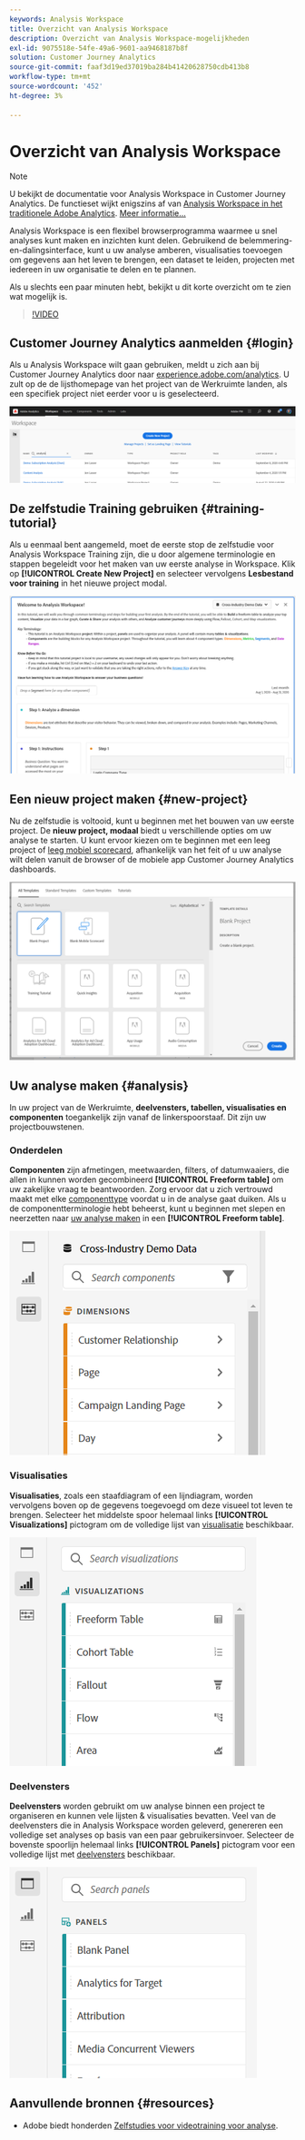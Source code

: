 ```yaml
---
keywords: Analysis Workspace
title: Overzicht van Analysis Workspace
description: Overzicht van Analysis Workspace-mogelijkheden
exl-id: 9075518e-54fe-49a6-9601-aa9468187b8f
solution: Customer Journey Analytics
source-git-commit: faaf3d19ed37019ba284b41420628750cdb413b8
workflow-type: tm+mt
source-wordcount: '452'
ht-degree: 3%

---
```


# Overzicht van Analysis Workspace

>[!NOTE]
>
>U bekijkt de documentatie voor Analysis Workspace in Customer Journey Analytics. De functieset wijkt enigszins af van [Analysis Workspace in het traditionele Adobe Analytics](https://experienceleague.adobe.com/docs/analytics/analyze/analysis-workspace/home.html?lang=en#analysis-workspace). [Meer informatie...](/help/getting-started/cja-aa.md)

Analysis Workspace is een flexibel browserprogramma waarmee u snel analyses kunt maken en inzichten kunt delen. Gebruikend de belemmering-en-dalingsinterface, kunt u uw analyse amberen, visualisaties toevoegen om gegevens aan het leven te brengen, een dataset te leiden, projecten met iedereen in uw organisatie te delen en te plannen.

Als u slechts een paar minuten hebt, bekijkt u dit korte overzicht om te zien wat mogelijk is.

>[!VIDEO](https://video.tv.adobe.com/v/26266/?quality=12)

## Customer Journey Analytics aanmelden {#login}

Als u Analysis Workspace wilt gaan gebruiken, meldt u zich aan bij Customer Journey Analytics door naar [experience.adobe.com/analytics](https://experience.adobe.com/analytics). U zult op de de lijsthomepage van het project van de Werkruimte landen, als een specifiek project niet eerder voor u is geselecteerd.

![](assets/login-analytics.png)

## De zelfstudie Training gebruiken {#training-tutorial}

Als u eenmaal bent aangemeld, moet de eerste stop de zelfstudie voor Analysis Workspace Training zijn, die u door algemene terminologie en stappen begeleidt voor het maken van uw eerste analyse in Workspace. Klik op **[!UICONTROL Create New Project]** en selecteer vervolgens **Lesbestand voor training** in het nieuwe project modal.

![](assets/training-tutorial.png)

## Een nieuw project maken {#new-project}

Nu de zelfstudie is voltooid, kunt u beginnen met het bouwen van uw eerste project. De **nieuw project, modaal** biedt u verschillende opties om uw analyse te starten. U kunt ervoor kiezen om te beginnen met een leeg project of [leeg mobiel scorecard](/help/mobile-app/curator.md), afhankelijk van het feit of u uw analyse wilt delen vanuit de browser of de mobiele app Customer Journey Analytics dashboards.

![](assets/create-new-project.png)

## Uw analyse maken {#analysis}

In uw project van de Werkruimte, **deelvensters, tabellen, visualisaties en componenten** toegankelijk zijn vanaf de linkerspoorstaaf. Dit zijn uw projectbouwstenen.

### Onderdelen

**Componenten** zijn afmetingen, meetwaarden, filters, of datumwaaiers, die allen in kunnen worden gecombineerd **[!UICONTROL Freeform table]** om uw zakelijke vraag te beantwoorden. Zorg ervoor dat u zich vertrouwd maakt met elke [componenttype](/help/components/overview.md) voordat u in de analyse gaat duiken. Als u de componentterminologie hebt beheerst, kunt u beginnen met slepen en neerzetten naar [uw analyse maken](/help/analysis-workspace/build-workspace-project/freeform-overview.md) in een **[!UICONTROL Freeform table]**.

![](assets/build-components.png)

### Visualisaties

**Visualisaties**, zoals een staafdiagram of een lijndiagram, worden vervolgens boven op de gegevens toegevoegd om deze visueel tot leven te brengen. Selecteer het middelste spoor helemaal links **[!UICONTROL Visualizations]** pictogram om de volledige lijst van [visualisatie](/help/analysis-workspace/visualizations/freeform-analysis-visualizations.md) beschikbaar.

![](assets/build-visualizations.png)

### Deelvensters

**Deelvensters** worden gebruikt om uw analyse binnen een project te organiseren en kunnen vele lijsten &amp; visualisaties bevatten. Veel van de deelvensters die in Analysis Workspace worden geleverd, genereren een volledige set analyses op basis van een paar gebruikersinvoer. Selecteer de bovenste spoorlijn helemaal links **[!UICONTROL Panels]** pictogram voor een volledige lijst met [deelvensters](/help/analysis-workspace/c-panels/panels.md) beschikbaar.

![](assets/build-panels.png)

## Aanvullende bronnen {#resources}

* Adobe biedt honderden [Zelfstudies voor videotraining voor analyse](https://experienceleague.adobe.com/docs/analytics-learn/tutorials/overview.html).
